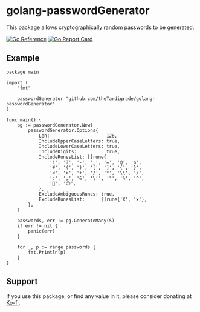 # golang-passwordGenerator

This package allows cryptographically random passwords to be generated.

[![Go Reference](https://pkg.go.dev/badge/github.com/theTardigrade/golang-passwordGenerator.svg)](https://pkg.go.dev/github.com/theTardigrade/golang-passwordGenerator) [![Go Report Card](https://goreportcard.com/badge/github.com/theTardigrade/golang-passwordGenerator)](https://goreportcard.com/report/github.com/theTardigrade/golang-passwordGenerator)

## Example

```golang
package main

import (
	"fmt"

	passwordGenerator "github.com/theTardigrade/golang-passwordGenerator"
)

func main() {
	pg := passwordGenerator.New(
		passwordGenerator.Options{
			Len:                     128,
			IncludeUpperCaseLetters: true,
			IncludeLowerCaseLetters: true,
			IncludeDigits:           true,
			IncludeRunesList: []rune{
				'!', '?', '-', '_', '=', '@', '$',
				'#', '(', ')', '[', ']', '{', '}',
				'<', '>', '+', '/', '*', '\\', '/',
				':', ';', '&', '\'', '"', '%', '^',
				'🙂', '🙃',
			},
			ExcludeAmbiguousRunes: true,
			ExcludeRunesList:      []rune{'X', 'x'},
		},
	)

	passwords, err := pg.GenerateMany(5)
	if err != nil {
		panic(err)
	}

	for _, p := range passwords {
		fmt.Println(p)
	}
}
```

## Support

If you use this package, or find any value in it, please consider donating at [Ko-fi](https://ko-fi.com/thetardigrade).